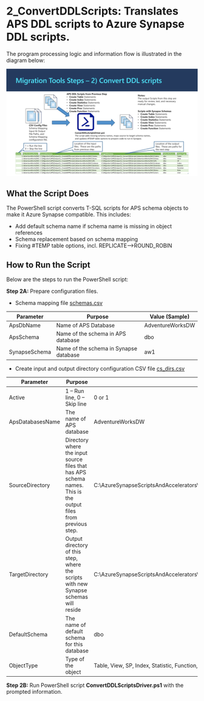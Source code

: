 
# **2_ConvertDDLScripts:** Translates APS DDL scripts to Azure Synapse DDL scripts.

The program processing logic and information flow is illustrated in the diagram below:

![Convert DDL Scripts Programs](../Images/2_ConvertDDLScripts_v2.PNG)

## **What the Script Does** ##

The PowerShell script converts T-SQL scripts for APS schema objects to make it Azure Synapse compatible. This includes:

- Add default schema name if schema name is missing in object references
- Schema replacement based on schema mapping
- Fixing #TEMP table options, incl. REPLICATE-->ROUND_ROBIN



## **How to Run the Script** ##

Below are the steps to run the PowerShell script: 

**Step 2A:** Prepare configuration files.
- Schema mapping file [schemas.csv](schemas.csv)

| **Parameter** | **Purpose**                            | **Value (Sample)** |
| ------------- | -------------------------------------- | ------------------ |
| ApsDbName     | Name of APS Database                   | AdventureWorksDW   |
| ApsSchema     | Name of the schema in APS database     | dbo                |
| SynapseSchema | Name of the schema in Synapse database | aw1                |

- Create input and output directory configuration CSV file [cs_dirs.csv](cs_dirs.csv)

| **Parameter**    | **Purpose**                                                  | **Value  (Sample)**                                          |
| ---------------- | ------------------------------------------------------------ | ------------------------------------------------------------ |
| Active           | 1 – Run  line, 0 – Skip line                                 | 0 or 1                                                       |
| ApsDatabasesName | The  name of APS database                                    | AdventureWorksDW                                             |
| SourceDirectory  | Directory  where the input source files that has APS schema names. This is the output  files from previous step. | C:\AzureSynapseScriptsAndAccelerators\Migration\APS\Output\1_CreateMPPScripts\AdventureWorksDW1\Tables |
| TargetDirectory  | Output  directory of this step, where the scripts with new Synapse schemas will  reside | C:\AzureSynapseScriptsAndAccelerators\Migration\APS\Output\2_ConvertDDLScripts\AdventureWorksDW1\Tables |
| DefaultSchema    | The  name of default schema for this database                | dbo                                                          |
| ObjectType       | Type of  the object                                          | Table,  View, SP, Index, Statistic, Function, Role, User     |

**Step 2B:** Run PowerShell script **ConvertDDLScriptsDriver.ps1** with the prompted information.

